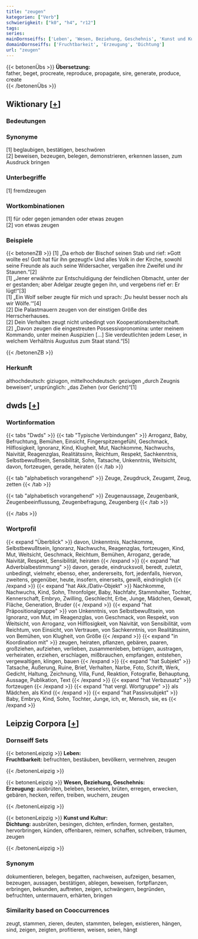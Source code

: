 ```yaml
---
title: "zeugen"
kategorien: ["Verb"]
schwierigkeit: ["k0", "h4", "r12"]
tags:
series:
mainDornseiffs: ['Leben', 'Wesen, Beziehung, Geschehnis', 'Kunst und Kultur']
domainDornseiffs: ['Fruchtbarkeit', 'Erzeugung', 'Dichtung']
url: "zeugen"
---
```


{{< betonenÜbs >}}
**Übersetzung:**  
father, beget, procreate, reproduce, propagate, sire, generate, produce, create  
{{< /betonenÜbs >}}

## Wiktionary [[+](https://de.wiktionary.org/wiki/zeugen)]

### Bedeutungen

### Synonyme
[1] beglaubigen, bestätigen, beschwören  
[2] beweisen, bezeugen, belegen, demonstrieren, erkennen lassen, zum Ausdruck bringen  

### Unterbegriffe
[1] fremdzeugen  

### Wortkombinationen
[1] für oder gegen jemanden oder etwas zeugen  
[2] von etwas zeugen  

### Beispiele
{{< betonenZB >}}
[1] „Da erhob der Bischof seinen Stab und rief: »Gott wollte es! Gott hat für ihn gezeugt!« Und alles Volk in der Kirche, sowohl seine Freunde als auch seine Widersacher, vergaßen ihre Zweifel und ihr Staunen.“[2]  
[1] „Jener erwähnte zur Entschuldigung der feindlichen Obmacht, unter der er gestanden; aber Adelgar zeugte gegen ihn, und vergebens rief er: Er lügt!“[3]  
[1] „Ein Wolf selber zeugte für mich und sprach: ‚Du heulst besser noch als wir Wölfe.‘“[4]  
[2] Die Palastmauern zeugen von der einstigen Größe des Herrscherhauses.  
[2] Dein Verhalten zeugt nicht unbedingt von Kooperationsbereitschaft.  
[2] „Davon zeugen die eingestreuten Possessivpronomina: unter meinem Kommando, unter meinen Auspizien […] Sie verdeutlichten jedem Leser, in welchem Verhältnis Augustus zum Staat stand.“[5]  

{{< /betonenZB >}}
### Herkunft
althochdeutsch: giziugon, mittelhochdeutsch: geziugen „durch Zeugnis beweisen“, ursprünglich: „das Ziehen (vor Gericht)“[1]  



## dwds [[+](https://www.dwds.de/wb/zeugen)]

### Wortinformation
{{< tabs "Dwds" >}}
{{< tab "Typische Verbindungen" >}}
Arroganz, Baby, Befruchtung, Bemühen, Einsicht, Fingerspitzengefühl, Geschmack, Hilflosigkeit, Ignoranz, Kind, Klugheit, Mut, Nachkomme, Nachwuchs, Naivität, Reagenzglas, Realitätssinn, Reichtum, Respekt, Sachkenntnis, Selbstbewußtsein, Sensibilität, Sohn, Tatsache, Unkenntnis, Weitsicht, davon, fortzeugen, gerade, heiraten
{{< /tab >}}

{{< tab "alphabetisch vorangehend" >}}
Zeuge, Zeugdruck, Zeugamt, Zeug, zetten
{{< /tab >}}

{{< tab "alphabetisch vorangehend" >}}
Zeugenaussage, Zeugenbank, Zeugenbeeinflussung, Zeugenbefragung, Zeugenberg
{{< /tab >}}

{{< /tabs >}}

### Wortprofil
{{< expand "Überblick" >}} davon, Unkenntnis, Nachkomme, Selbstbewußtsein, Ignoranz, Nachwuchs, Reagenzglas, fortzeugen, Kind, Mut, Weitsicht, Geschmack, Reichtum, Bemühen, Arroganz, gerade, Naivität, Respekt, Sensibilität, heiraten {{< /expand >}}
{{< expand "hat Adverbialbestimmung" >}} davon, gerade, eindrucksvoll, beredt, zuletzt, unbedingt, vielmehr, ebenso, eher, andererseits, fort, jedenfalls, hiervon, zweitens, gegenüber, heute, insofern, einerseits, gewiß, eindringlich {{< /expand >}}
{{< expand "hat Akk./Dativ-Objekt" >}} Nachkomme, Nachwuchs, Kind, Sohn, Thronfolger, Baby, Nachfahr, Stammhalter, Tochter, Kennerschaft, Embryo, Zwilling, Geschlecht, Erbe, Junge, Mädchen, Gewalt, Fläche, Generation, Bruder {{< /expand >}}
{{< expand "hat Präpositionalgruppe" >}} von Unkenntnis, von Selbstbewußtsein, von Ignoranz, von Mut, im Reagenzglas, von Geschmack, von Respekt, von Weitsicht, von Arroganz, von Hilflosigkeit, von Naivität, von Sensibilität, vom Reichtum, von Einsicht, von Vertrauen, von Sachkenntnis, von Realitätssinn, von Bemühen, von Klugheit, von Größe {{< /expand >}}
{{< expand "in Koordination mit" >}} zeugen, heiraten, pflanzen, gebären, paaren, großziehen, aufziehen, verlieben, zusammenleben, betrügen, austragen, verheiraten, erziehen, erschlagen, mißbrauchen, empfangen, entstehen, vergewaltigen, klingen, bauen {{< /expand >}}
{{< expand "hat Subjekt" >}} Tatsache, Äußerung, Ruine, Brief, Verhalten, Narbe, Foto, Schrift, Werk, Gedicht, Haltung, Zeichnung, Villa, Fund, Reaktion, Fotografie, Behauptung, Aussage, Publikation, Text {{< /expand >}}
{{< expand "hat Verbzusatz" >}} fortzeugen {{< /expand >}}
{{< expand "hat vergl. Wortgruppe" >}} als Mädchen, als Kind {{< /expand >}}
{{< expand "hat Passivsubjekt" >}} Baby, Embryo, Kind, Sohn, Tochter, Junge, ich, er, Mensch, sie, es {{< /expand >}}

## Leipzig Corpora [[+](https://corpora.uni-leipzig.de/en/res?word=zeugen&corpusId=deu_newscrawl-public_2018)]

### Dornseiff Sets
{{< betonenLeipzig >}}
**Leben:**  
**Fruchtbarkeit:** befruchten, bestäuben, bevölkern, vermehren, zeugen  

{{< /betonenLeipzig >}}


{{< betonenLeipzig >}}
**Wesen, Beziehung, Geschehnis:**  
**Erzeugung:** ausbrüten, beleben, beseelen, brüten, erregen, erwecken, gebären, hecken, reifen, treiben, wuchern, zeugen  

{{< /betonenLeipzig >}}


{{< betonenLeipzig >}}
**Kunst und Kultur:**  
**Dichtung:** ausbrüten, besingen, dichten, erfinden, formen, gestalten, hervorbringen, künden, offenbaren, reimen, schaffen, schreiben, träumen, zeugen  

{{< /betonenLeipzig >}}

### Synonym
dokumentieren, belegen, begatten, nachweisen, aufzeigen, besamen, bezeugen, aussagen, bestätigen, ablegen, beweisen, fortpflanzen, erbringen, bekunden, auftreten, zeigen, schwängern, begründen, befruchten, untermauern, erhärten, bringen


### Similarity based on Cooccurrences
zeugt, stammen, zieren, deuten, stammten, belegen, existieren, hängen, sind, zeigen, zeigten, profitieren, weisen, seien, hängt

